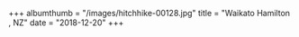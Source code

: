 +++
albumthumb = "/images/hitchhike-00128.jpg"
title = "Waikato Hamilton , NZ"
date = "2018-12-20"
+++
